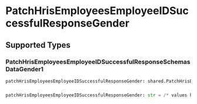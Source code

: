 # PatchHrisEmployeesEmployeeIDSuccessfulResponseGender


## Supported Types

### PatchHrisEmployeesEmployeeIDSuccessfulResponseSchemasDataGender1

```python
patchHrisEmployeesEmployeeIDSuccessfulResponseGender: shared.PatchHrisEmployeesEmployeeIDSuccessfulResponseSchemasDataGender1 = /* values here */
```

### 

```python
patchHrisEmployeesEmployeeIDSuccessfulResponseGender: str = /* values here */
```

